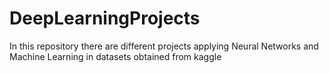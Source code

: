 # DeepLearningProjects
In this repository there are different projects applying Neural Networks and Machine Learning in datasets obtained from kaggle
